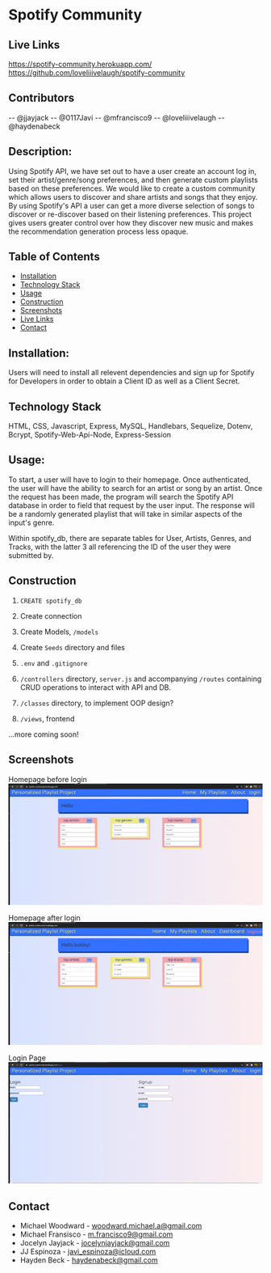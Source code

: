 # Spotify Community

## Live Links
https://spotify-community.herokuapp.com/
https://github.com/loveliiivelaugh/spotify-community

## Contributors
-- @jjayjack
-- @0117Javi
 -- @mfrancisco9
-- @loveliiivelaugh
-- @haydenabeck

## Description:

Using Spotify API, we have set out to have a user create an account log in, set their artist/genre/song preferences, and then generate custom playlists based on these preferences. We would like to create a custom community which allows users to discover and share artists and songs that they enjoy. By using Spotify's API a user can get a more diverse selection of songs to discover or re-discover based on their listening preferences. This project gives users greater control over how they discover new music and makes the recommendation generation process less opaque. 

  ## Table of Contents

  - [Installation](#installation)
  - [Technology Stack](#technology-stack)
  - [Usage](#usage)
  - [Construction](#construction)
  - [Screenshots](#screenshots)
  - [Live Links](#livelinks)
  - [Contact](#contact)
  

## Installation:
  Users will need to install all relevent dependencies and sign up for Spotify for Developers in order to obtain a Client ID as well as a Client Secret.

## Technology Stack 
HTML, CSS, Javascript, Express, MySQL, Handlebars, Sequelize, Dotenv, Bcrypt, Spotify-Web-Api-Node, Express-Session

## Usage:
  To start, a user will have to login to their homepage. Once authenticated, the user will have the ability to search for an artist or song by an artist. Once the request has been made, the program will search the Spotify API database in order to field that request by the user input. The response will be a randomly generated playlist that will take in similar aspects of the input's genre.

  Within spotify_db, there are separate tables for User, Artists, Genres, and Tracks, with the latter 3 all referencing the ID of the user they were submitted by.

## Construction

1. `CREATE spotify_db`

2. Create connection

3. Create Models, `/models`

4. Create `Seeds` directory and files

5. `.env` and `.gitignore`

6. `/controllers` directory, `server.js` and accompanying `/routes` containing CRUD operations to interact with API and DB.

7. `/classes` directory, to implement OOP design?

8. `/views`, frontend

...more coming soon!

## Screenshots

Homepage before login
<img src=".\assets\playlisthomepage.png" alt=""/>

Homepage after login
<img src=".\assets\playlisthomepagelogin.png" alt=""/>

Login Page
<img src=".\assets\playlistlogin.png" alt=""/>


## Contact

* Michael Woodward - woodward.michael.a@gmail.com
* Michael Fransisco - m.francisco9@gmail.com
* Jocelyn Jayjack - jocelynjayjack@gmail.com
* JJ Espinoza - javi_espinoza@icloud.com
* Hayden Beck - haydenabeck@gmail.com